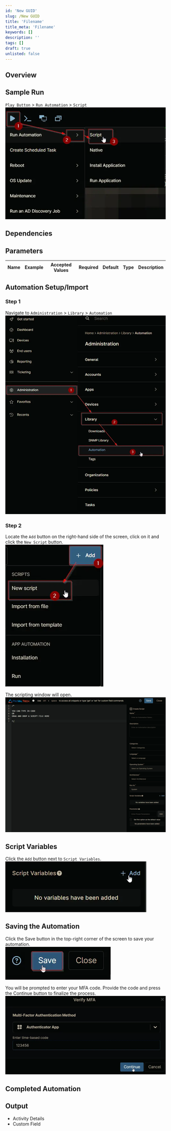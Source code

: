 ```yaml
---
id: 'New GUID'
slug: /New GUID
title: 'Filename'
title_meta: 'Filename'
keywords: []
description: ''
tags: []
draft: true
unlisted: false
---
```


## Overview

## Sample Run

`Play Button` > `Run Automation` > `Script`  
![SampleRun1](../../../static/img/docs/b97b3d2c-ecc6-42ff-9236-36b14765c9b7/samplerun1.webp)

## Dependencies

## Parameters

| Name | Example | Accepted Values | Required | Default | Type | Description |
| ---- | ------- | --------------- | -------- | ------- | ---- | ----------- |

## Automation Setup/Import

### Step 1

Navigate to `Administration` > `Library` > `Automation`  
![Step1](../../../static/img/docs/b97b3d2c-ecc6-42ff-9236-36b14765c9b7/step1.webp)

### Step 2

Locate the `Add` button on the right-hand side of the screen, click on it and click the `New Script` button.  
![Step2](../../../static/img/docs/b97b3d2c-ecc6-42ff-9236-36b14765c9b7/step2.webp)

The scripting window will open.  
![ScriptingScreen](../../../static/img/docs/b97b3d2c-ecc6-42ff-9236-36b14765c9b7/scriptingscreen.webp)

## Script Variables

Click the `Add` button next to `Script Variables`.  
![AddVariableButton](../../../static/img/docs/b97b3d2c-ecc6-42ff-9236-36b14765c9b7/addvariablebutton.webp)

## Saving the Automation

Click the Save button in the top-right corner of the screen to save your automation.  
![SaveButton](../../../static/img/docs/b97b3d2c-ecc6-42ff-9236-36b14765c9b7/savebutton.webp)

You will be prompted to enter your MFA code. Provide the code and press the Continue button to finalize the process.  
![MFA](../../../static/img/docs/b97b3d2c-ecc6-42ff-9236-36b14765c9b7/mfa.webp)

## Completed Automation

## Output

- Activity Details  
- Custom Field